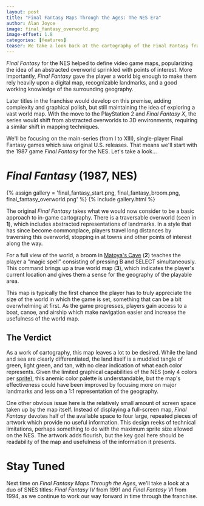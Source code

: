 ```yaml
---
layout: post
title: "Final Fantasy Maps Through the Ages: The NES Era"
author: Alan Joyce
image: final_fantasy_overworld.png
image-offset: 1.8
categories: [features]
teaser: We take a look back at the cartography of the Final Fantasy franchise, beginning with the 1987 NES release.
---
```


_Final Fantasy_ for the NES helped to define video game maps, popularizing the idea of an abstracted overworld sprinkled with points of interest. More importantly, _Final Fantasy_ gave the player a world big enough to make them rely heavily upon a digital map, recognizable landmarks, and a good working knowledge of the surrounding geography.

Later titles in the franchise would develop on this premise, adding complexity and graphical polish, but still maintaining the idea of exploring a vast world map. With the move to the PlayStation 2 and _Final Fantasy X_, the series would shift from abstracted overworlds to 3D environments, requiring a similar shift in mapping techniques.

We'll be focusing on the main-series (from I to XIII), single-player Final Fantasy games which saw original U.S. releases. That means we'll start with the 1987 game _Final Fantasy_ for the NES. Let's take a look...

# _Final Fantasy_ (1987, NES)

{% assign gallery = 'final_fantasy_start.png, final_fantasy_broom.png, final_fantasy_overworld.png' %}
{% include gallery.html %}

The original _Final Fantasy_ takes what we would now consider to be a basic approach to in-game cartography. There is a traversable overworld (seen in __1__), which includes abstracted representations of landmarks. In a style that has since become commonplace, players travel long distances by traversing this overworld, stopping in at towns and other points of interest along the way.

For a full view of the world, a broom in [Matoya's Cave](http://finalfantasy.wikia.com/wiki/Matoya's_Cave) (__2__) teaches the player a "magic spell" consisting of pressing B and SELECT simultaneously. This command brings up a true world map (__3__), which indicates the player's current location and gives them a sense for the geography of the playable area.

This map is typically the first chance the player has to truly appreciate the size of the world in which the game is set, something that can be a bit overwhelming at first. As the game progresses, players gain access to a boat, canoe, and airship which make navigation easier and increase the usefulness of the world map.

## The Verdict

As a work of cartography, this map leaves a lot to be desired. While the land and sea are clearly differentiated, the land itself is a muddled tangle of green, light green, and tan, with no clear indication of what each color represents. Given the limited graphical capabilities of the NES (only 4 colors per [sprite](http://en.wikipedia.org/wiki/Sprite_%28computer_graphics%29)), this anemic color palette is understandable, but the map's effectiveness could have been improved by focusing more on major landmarks and less on a 1:1 representation of the geography.

One other obvious issue here is the relatively small amount of screen space taken up by the map itself. Instead of displaying a full-screen map, _Final Fantasy_ devotes half of the available space to four large, repeated pieces of artwork which provide no useful information. This design reeks of technical limitations, perhaps something to do with the maximum sprite size allowed on the NES. The artwork adds flourish, but the key goal here should be readability of the map and usefulness of the information it presents.

# Stay Tuned

Next time on _Final Fantasy Maps Through the Ages_, we'll take a look at a duo of SNES titles: _Final Fantasy IV_ from 1991 and _Final Fantasy VI_ from 1994, as we continue to work our way forward in time through the franchise.


